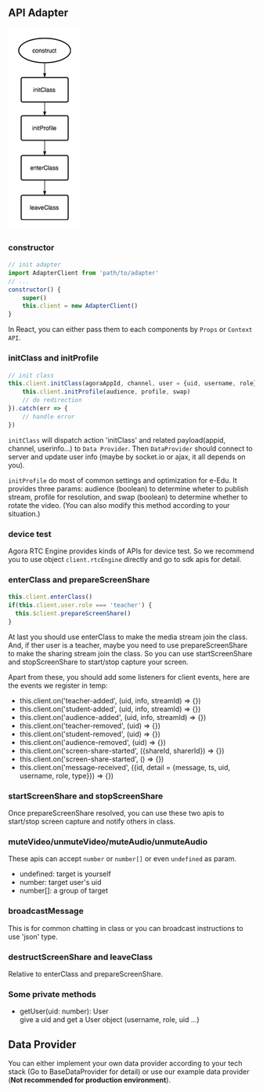## API Adapter

![usage_flowchart](../assets/usage_flowchart.png)

### constructor

``` javascript
// init adapter
import AdapterClient from 'path/to/adapter'
// ...
constructor() {
	super()
	this.client = new AdapterClient()
}

```

In React, you can either pass them to each components by `Props` or `Context API`.


### initClass and initProfile

``` javascript
// init class
this.client.initClass(agoraAppId, channel, user = {uid, username, role}).then(() => {
	this.client.initProfile(audience, profile, swap)
	// do redirection
}).catch(err => {
	// handle error
})

```

`initClass` will dispatch action 'initClass' and related payload(appid, channel, userinfo...) to `Data Provider`. Then `DataProvider` should connect to
server and update user info (maybe by socket.io or ajax, it all depends on you).

`initProfile` do most of common settings and optimization for e-Edu. It provides three params: audience (boolean) to determine wheter to publish stream, profile for resolution, and swap (boolean) to determine whether to rotate the video. (You can also modify this method according to your situation.)

### device test

Agora RTC Engine provides kinds of APIs for device test. So we recommend you to use object `client.rtcEngine` directly and go to sdk apis for detail.

### enterClass and prepareScreenShare

``` javascript
this.client.enterClass()
if(this.client.user.role === 'teacher') {
  this.$client.prepareScreenShare()
}
```

At last you should use enterClass to make the media stream join the class. And, if ther user is a teacher, maybe you need to use prepareScreenShare to make the sharing stream join the class. So you can use startScreenShare and stopScreenShare to start/stop capture your screen.

Apart from these, you should add some listeners for client events, here are the events we register in temp:

- this.client.on('teacher-added', (uid, info, streamId) => {})
- this.client.on('student-added', (uid, info, streamId) => {})
- this.client.on('audience-added', (uid, info, streamId) => {})
- this.client.on('teacher-removed', (uid) => {})
- this.client.on('student-removed', (uid) => {})
- this.client.on('audience-removed', (uid) => {})
- this.client.on('screen-share-started', ({shareId, sharerId}) => {})
- this.client.on('screen-share-started', () => {})
- this.client.on('message-received', ({id, detail = {message, ts, uid, username, role, type}}) => {})
	
### startScreenShare and stopScreenShare
Once prepareScreenShare resolved, you can use these two apis to start/stop screen capture and notify others in class.

### muteVideo/unmuteVideo/muteAudio/unmuteAudio
These apis can accept `number` or `number[]` or even `undefined` as param.

- undefined: target is yourself
- number: target user's uid
- number[]: a group of target

### broadcastMessage

This is for common chatting in class or you can broadcast instructions to use 'json' type.

### destructScreenShare and leaveClass

Relative to enterClass and prepareScreenShare.

### Some private methods

- getUser(uid: number): User    
give a uid and get a User object (username, role, uid ...)


## Data Provider
You can either implement your own data provider according to your tech stack (Go to BaseDataProvider for detail) or use our example data provider (**Not recommended for production environment**).